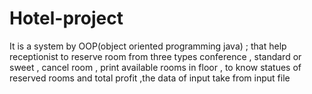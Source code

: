 # Hotel-project
It is a system by  OOP(object oriented programming java)  ; that help receptionist to reserve room from three types conference , standard or sweet , cancel room , print available rooms in floor , to know statues of reserved rooms  and total profit ,the data of input take from input file 
